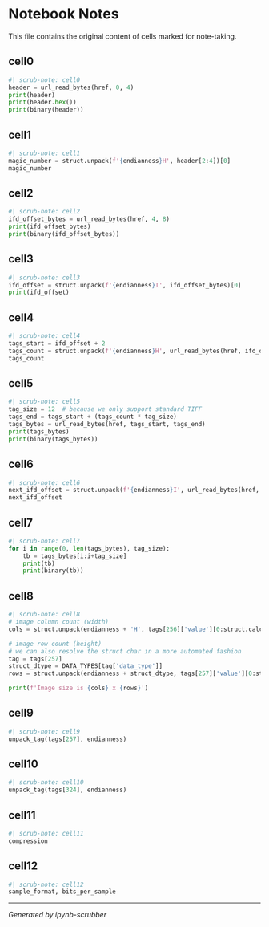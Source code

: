 # Notebook Notes

This file contains the original content of cells marked for note-taking.

## cell0

```python
#| scrub-note: cell0
header = url_read_bytes(href, 0, 4)
print(header)
print(header.hex())
print(binary(header))
```

## cell1

```python
#| scrub-note: cell1
magic_number = struct.unpack(f'{endianness}H', header[2:4])[0]
magic_number
```

## cell2

```python
#| scrub-note: cell2
ifd_offset_bytes = url_read_bytes(href, 4, 8)
print(ifd_offset_bytes)
print(binary(ifd_offset_bytes))
```

## cell3

```python
#| scrub-note: cell3
ifd_offset = struct.unpack(f'{endianness}I', ifd_offset_bytes)[0]
print(ifd_offset)
```

## cell4

```python
#| scrub-note: cell4
tags_start = ifd_offset + 2
tags_count = struct.unpack(f'{endianness}H', url_read_bytes(href, ifd_offset, tags_start))[0]
tags_count
```

## cell5

```python
#| scrub-note: cell5
tag_size = 12  # because we only support standard TIFF
tags_end = tags_start + (tags_count * tag_size)
tags_bytes = url_read_bytes(href, tags_start, tags_end)
print(tags_bytes)
print(binary(tags_bytes))
```

## cell6

```python
#| scrub-note: cell6
next_ifd_offset = struct.unpack(f'{endianness}I', url_read_bytes(href, tags_end, tags_end + 4))[0]
next_ifd_offset
```

## cell7

```python
#| scrub-note: cell7
for i in range(0, len(tags_bytes), tag_size):
    tb = tags_bytes[i:i+tag_size]
    print(tb)
    print(binary(tb))
```

## cell8

```python
#| scrub-note: cell8
# image column count (width)
cols = struct.unpack(endianness + 'H', tags[256]['value'][0:struct.calcsize('H')])[0]

# image row count (height)
# we can also resolve the struct char in a more automated fashion
tag = tags[257]
struct_dtype = DATA_TYPES[tag['data_type']]
rows = struct.unpack(endianness + struct_dtype, tags[257]['value'][0:struct.calcsize(struct_dtype)])[0]

print(f'Image size is {cols} x {rows}')
```

## cell9

```python
#| scrub-note: cell9
unpack_tag(tags[257], endianness)
```

## cell10

```python
#| scrub-note: cell10
unpack_tag(tags[324], endianness)
```

## cell11

```python
#| scrub-note: cell11
compression
```

## cell12

```python
#| scrub-note: cell12
sample_format, bits_per_sample
```

---
*Generated by ipynb-scrubber*
